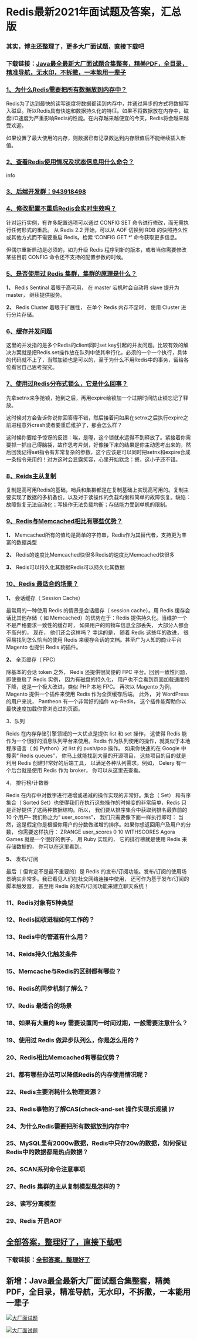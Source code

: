 # Redis最新2021年面试题及答案，汇总版

### 其实，博主还整理了，更多大厂面试题，直接下载吧

### 下载链接：[Java最全最新大厂面试题合集整套，精美PDF，全目录，精准导航，无水印，不拆撒，一本能用一辈子](https://github.com/liantengda/JavaEngineerBooks/blob/master/docs/index.md)



### [1、为什么Redis需要把所有数据放到内存中？](https://github.com/liantengda/JavaEngineerBooks/blob/master/docs/Redis/Redis最新2021年面试题及答案，汇总版.md#1为什么redis需要把所有数据放到内存中)  


Redis为了达到最快的读写速度将数据都读到内存中，并通过异步的方式将数据写入磁盘。所以Redis具有快速和数据持久化的特征。如果不将数据放在内存中，磁盘I/O速度为严重影响Redis的性能。在内存越来越便宜的今天，Redis将会越来越受欢迎。

如果设置了最大使用的内存，则数据已有记录数达到内存限值后不能继续插入新值。


### [2、查看Redis使用情况及状态信息用什么命令？](https://github.com/liantengda/JavaEngineerBooks/blob/master/docs/Redis/Redis最新2021年面试题及答案，汇总版.md#2查看redis使用情况及状态信息用什么命令)  


info


### [3、后端开发群：943918498](https://github.com/liantengda/JavaEngineerBooks/blob/master/docs/Redis/Redis最新2021年面试题及答案，汇总版.md#3后端开发群：943918498)  

### [4、修改配置不重启Redis会实时生效吗？](https://github.com/liantengda/JavaEngineerBooks/blob/master/docs/Redis/Redis最新2021年面试题及答案，汇总版.md#4修改配置不重启redis会实时生效吗)  


针对运行实例，有许多配置选项可以通过 CONFIG SET 命令进行修改，而无需执行任何形式的重启。 从 Redis 2.2 开始，可以从 AOF 切换到 RDB 的快照持久性或其他方式而不需要重启 Redis。检索 ‘CONFIG GET *’ 命令获取更多信息。

但偶尔重新启动是必须的，如为升级 Redis 程序到新的版本，或者当你需要修改某些目前 CONFIG 命令还不支持的配置参数的时候。


### [5、是否使用过 Redis 集群，集群的原理是什么？](https://github.com/liantengda/JavaEngineerBooks/blob/master/docs/Redis/Redis最新2021年面试题及答案，汇总版.md#5是否使用过-redis-集群集群的原理是什么)  


**1、** Redis Sentinal 着眼于高可用， 在 master 宕机时会自动将 slave 提升为master， 继续提供服务。

**2、** Redis Cluster 着眼于扩展性， 在单个 Redis 内存不足时， 使用 Cluster 进行分片存储。


### [6、缓存并发问题](https://github.com/liantengda/JavaEngineerBooks/blob/master/docs/Redis/Redis最新2021年面试题及答案，汇总版.md#6缓存并发问题)  


这里的并发指的是多个Redis的client同时set key引起的并发问题。比较有效的解决方案就是把Redis.set操作放在队列中使其串行化，必须的一个一个执行，具体的代码就不上了，当然加锁也是可以的，至于为什么不用Redis中的事务，留给各位看官自己思考探究。


### [7、使用过Redis分布式锁么，它是什么回事？](https://github.com/liantengda/JavaEngineerBooks/blob/master/docs/Redis/Redis最新2021年面试题及答案，汇总版.md#7使用过redis分布式锁么它是什么回事)  


先拿setnx来争抢锁，抢到之后，再用expire给锁加一个过期时间防止锁忘记了释放。

这时候对方会告诉你说你回答得不错，然后接着问如果在setnx之后执行expire之前进程意外crash或者要重启维护了，那会怎么样？

这时候你要给予惊讶的反馈：唉，是喔，这个锁就永远得不到释放了。紧接着你需要抓一抓自己得脑袋，故作思考片刻，好像接下来的结果是你主动思考出来的，然后回我记得set指令有非常复杂的参数，这个应该是可以同时把setnx和expire合成一条指令来用的！对方这时会显露笑容，心里开始默念：摁，这小子还不错。


### [8、Reids主从复制](https://github.com/liantengda/JavaEngineerBooks/blob/master/docs/Redis/Redis最新2021年面试题及答案，汇总版.md#8reids主从复制)  


复制是高可用Redis的基础，哨兵和集群都是在复制基础上实现高可用的。复制主要实现了数据的多机备份，以及对于读操作的负载均衡和简单的故障恢复。缺陷：故障恢复无法自动化；写操作无法负载均衡；存储能力受到单机的限制。


### [9、Redis与Memcached相比有哪些优势？](https://github.com/liantengda/JavaEngineerBooks/blob/master/docs/Redis/Redis最新2021年面试题及答案，汇总版.md#9redis与memcached相比有哪些优势)  


**1、** Memcached所有的值均是简单的字符串，Redis作为其替代者，支持更为丰富的数据类型

**2、** Redis的速度比Memcached快很多Redis的速度比Memcached快很多

**3、** Redis可以持久化其数据Redis可以持久化其数据


### [10、Redis 最适合的场景？](https://github.com/liantengda/JavaEngineerBooks/blob/master/docs/Redis/Redis最新2021年面试题及答案，汇总版.md#10redis-最适合的场景)  


**1、** 会话缓存（ Session  Cache）

最常用的一种使用 Redis 的情景是会话缓存（ session cache）。用 Redis 缓存会话比其他存储（ 如 Memcached）的优势在于：Redis 提供持久化。当维护一个不是严格要求一致性的缓存时， 如果用户的购物车信息全部丢失， 大部分人都会不高兴的， 现在， 他们还会这样吗？ 幸运的是， 随着 Redis 这些年的改进， 很容易找到怎么恰当的使用 Redis 来缓存会话的文档。甚至广为人知的商业平台Magento 也提供 Redis 的插件。

**2、** 全页缓存（ FPC）

除基本的会话 token 之外， Redis 还提供很简便的 FPC 平台。回到一致性问题， 即使重启了 Redis 实例， 因为有磁盘的持久化， 用户也不会看到页面加载速度的下降，这是一个极大改进，类似 PHP 本地 FPC。 再次以 Magento 为例，Magento 提供一个插件来使用 Redis 作为全页缓存后端。 此外， 对 WordPress 的用户来说， Pantheon 有一个非常好的插件 wp-Redis， 这个插件能帮助你以最快速度加载你曾浏览过的页面。

3、队列

Reids 在内存存储引擎领域的一大优点是提供 list 和 set 操作， 这使得 Redis 能作为一个很好的消息队列平台来使用。Redis 作为队列使用的操作，就类似于本地程序语言（ 如 Python）对 list 的 push/pop 操作。 如果你快速的在 Google 中搜索“ Redis  queues”， 你马上就能找到大量的开源项目， 这些项目的目的就是利用 Redis 创建非常好的后端工具， 以满足各种队列需求。例如， Celery 有一个后台就是使用 Redis 作为 broker， 你可以从这里去查看。

4， 排行榜/计数器

Redis 在内存中对数字进行递增或递减的操作实现的非常好。集合（ Set） 和有序集合（ Sorted Set）也使得我们在执行这些操作的时候变的非常简单，Redis 只是正好提供了这两种数据结构。所以， 我们要从排序集合中获取到排名最靠前的 10 个用户– 我们称之为“ user_scores”， 我们只需要像下面一样执行即可：   当然，这是假定你是根据你用户的分数做递增的排序。如果你想返回用户及用户的分数，   你需要这样执行：  ZRANGE user_scores 0 10 WITHSCORES Agora Games 就是一个很好的例子， 用 Ruby 实现的， 它的排行榜就是使用 Redis 来存储数据的， 你可以在这里看到。

**5、** 发布/订阅

最后（ 但肯定不是最不重要的）是 Redis 的发布/订阅功能。发布/订阅的使用场景确实非常多。我已看见人们在社交网络连接中使用， 还可作为基于发布/订阅的脚本触发器， 甚至用 Redis 的发布/订阅功能来建立聊天系统！


### 11、Redis对象有5种类型
### 12、Redis回收进程如何工作的？
### 13、Redis中的管道有什么用？
### 14、Reids持久化触发条件
### 15、Memcache与Redis的区别都有哪些？
### 16、Redis的同步机制了解么？
### 17、Redis 最适合的场景
### 18、如果有大量的 key 需要设置同一时间过期，一般需要注意什么？
### 19、使用过 Redis 做异步队列么，你是怎么用的？
### 20、Redis相比Memcached有哪些优势？
### 21、都有哪些办法可以降低Redis的内存使用情况呢？
### 22、Redis主要消耗什么物理资源？
### 23、Redis事物的了解CAS(check-and-set 操作实现乐观锁 )?
### 24、为什么Redis需要把所有数据放到内存中?
### 25、MySQL里有2000w数据，Redis中只存20w的数据，如何保证Redis中的数据都是热点数据？
### 26、SCAN系列命令注意事项
### 27、Redis 集群的主从复制模型是怎样的？
### 28、读写分离模型
### 29、Redis 开启AOF




## [全部答案，整理好了，直接下载吧](https://github.com/liantengda/JavaEngineerBooks/blob/master/docs/daan.md)

### 下载链接：[全部答案，整理好了](https://github.com/liantengda/JavaEngineerBooks/blob/master/docs/daan.md)




## 新增：Java最全最新大厂面试题合集整套，精美PDF，全目录，精准导航，无水印，不拆撒，一本能用一辈子

[![大厂面试题](http://shasengbufa.com/img/1.jpg "叶子创业记")](http://shasengbufa.com/img/wechat.jpg "叶子创业记")

[![大厂面试题](http://shasengbufa.com/img/wechat.jpg "叶子创业记")](http://shasengbufa.com/img/wechat.jpg "叶子创业记")
